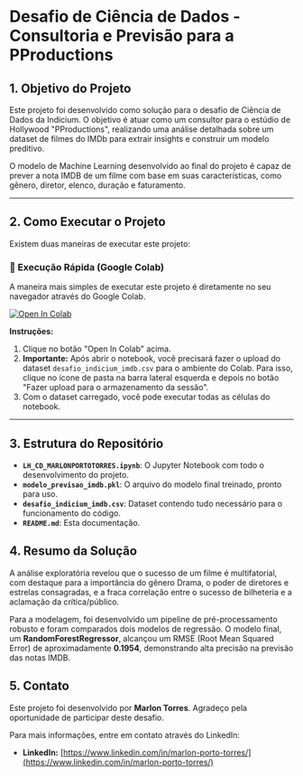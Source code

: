 # Desafio de Ciência de Dados - Consultoria e Previsão para a PProductions

## 1. Objetivo do Projeto

Este projeto foi desenvolvido como solução para o desafio de Ciência de Dados da Indicium. O objetivo é atuar como um consultor para o estúdio de Hollywood "PProductions", realizando uma análise detalhada sobre um dataset de filmes do IMDb para extrair insights e construir um modelo preditivo.

O modelo de Machine Learning desenvolvido ao final do projeto é capaz de prever a nota IMDB de um filme com base em suas características, como gênero, diretor, elenco, duração e faturamento.

---

## 2. Como Executar o Projeto

Existem duas maneiras de executar este projeto:

### 🚀 Execução Rápida (Google Colab)

A maneira mais simples de executar este projeto é diretamente no seu navegador através do Google Colab.

[![Open In Colab](https://colab.research.google.com/assets/colab-badge.svg)](https://colab.research.google.com/github/marlonportotorres4/desafio-indicium-lighthouse-MarlonPortoTorres/blob/main/LH_CD_MARLONPORTOTORRES.ipynb)

**Instruções:**
1. Clique no botão "Open In Colab" acima.
2. **Importante:** Após abrir o notebook, você precisará fazer o upload do dataset `desafio_indicium_imdb.csv` para o ambiente do Colab. Para isso, clique no ícone de pasta na barra lateral esquerda e depois no botão "Fazer upload para o armazenamento da sessão".
3. Com o dataset carregado, você pode executar todas as células do notebook.

---

## 3. Estrutura do Repositório

* **`LH_CD_MARLONPORTOTORRES.ipynb`**: O Jupyter Notebook com todo o desenvolvimento do projeto.
* **`modelo_previsao_imdb.pkl`**: O arquivo do modelo final treinado, pronto para uso.
* **`desafio_indicium_imdb.csv`**: Dataset contendo tudo necessário para o funcionamento do código.
* **`README.md`**: Esta documentação.

## 4. Resumo da Solução

A análise exploratória revelou que o sucesso de um filme é multifatorial, com destaque para a importância do gênero Drama, o poder de diretores e estrelas consagradas, e a fraca correlação entre o sucesso de bilheteria e a aclamação da crítica/público.

Para a modelagem, foi desenvolvido um pipeline de pré-processamento robusto e foram comparados dois modelos de regressão. O modelo final, um **RandomForestRegressor**, alcançou um RMSE (Root Mean Squared Error) de aproximadamente **0.1954**, demonstrando alta precisão na previsão das notas IMDB.

## 5. Contato

Este projeto foi desenvolvido por **Marlon Torres**. Agradeço pela oportunidade de participar deste desafio.

Para mais informações, entre em contato através do LinkedIn:

* **LinkedIn:** [https://www.linkedin.com/in/marlon-porto-torres/](https://www.linkedin.com/in/marlon-porto-torres/)
